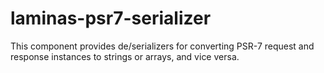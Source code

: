 # laminas-psr7-serializer

This component provides de/serializers for converting PSR-7 request and response instances to strings or arrays, and vice versa.

